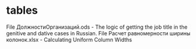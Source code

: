# tables
File ДолжностиОрганизаций.ods - The logic of getting the job title in the genitive and dative cases in Russian.
File Расчет равномерности ширины колонок.xlsx - Calculating Uniform Column Widths
